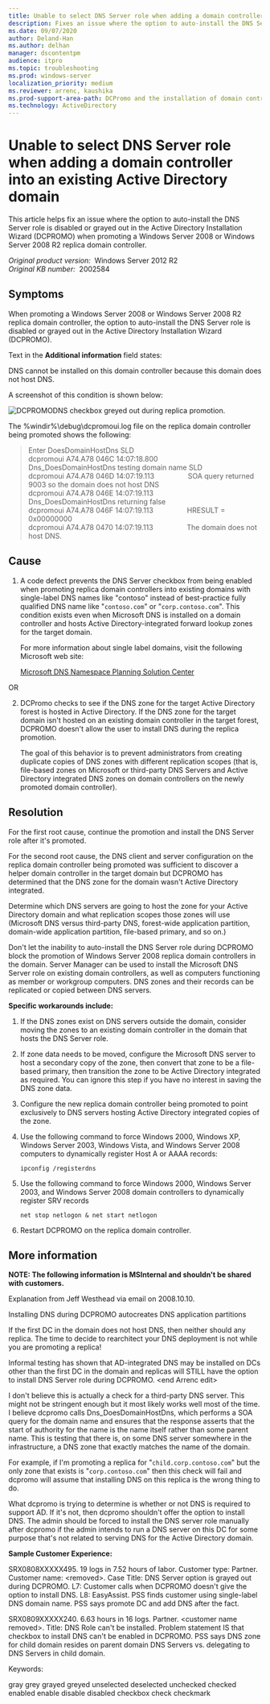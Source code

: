 ```yaml
---
title: Unable to select DNS Server role when adding a domain controller into an existing Active Directory domain
description: Fixes an issue where the option to auto-install the DNS Server role is disabled or grayed out in the Active Directory Installation Wizard (DCPROMO) when promoting a Windows Server 2008 or Windows Server 2008 R2 replica domain controller.
ms.date: 09/07/2020
author: Deland-Han
ms.author: delhan
manager: dscontentpm
audience: itpro
ms.topic: troubleshooting
ms.prod: windows-server
localization_priority: medium
ms.reviewer: arrenc, kaushika
ms.prod-support-area-path: DCPromo and the installation of domain controllers
ms.technology: ActiveDirectory
---
```

# Unable to select DNS Server role when adding a domain controller into an existing Active Directory domain

This article helps fix an issue where the option to auto-install the DNS Server role is disabled or grayed out in the Active Directory Installation Wizard (DCPROMO) when promoting a Windows Server 2008 or Windows Server 2008 R2 replica domain controller.
 
_Original product version:_ &nbsp;Windows Server 2012 R2  
_Original KB number:_ &nbsp;2002584

## Symptoms

When promoting a Windows Server 2008 or Windows Server 2008 R2 replica domain controller, the option to auto-install the DNS Server role is disabled or grayed out in the Active Directory Installation Wizard (DCPROMO).

Text in the **Additional information** field states:

DNS cannot be installed on this domain controller because this domain does not host DNS.

A screenshot of this condition is shown below:

![DCPROMODNS checkbox greyed out during replica promotion.](./media/auto-install-dns-server-role-disabled-promte-domain-controller/dcpromo-dns-check-box-greyed.jpg)

The %windir%\debug\dcpromoui.log file on the replica domain controller being promoted shows the following: 

> Enter DoesDomainHostDns SLD  
dcpromoui A74.A78 046C 14:07:18.800                 Dns_DoesDomainHostDns testing domain name SLD  
dcpromoui A74.A78 046D 14:07:19.113                 SOA query returned 9003 so the domain does not host DNS  
dcpromoui A74.A78 046E 14:07:19.113                 Dns_DoesDomainHostDns returning false  
dcpromoui A74.A78 046F 14:07:19.113                 HRESULT = 0x00000000  
dcpromoui A74.A78 0470 14:07:19.113                 The domain does not host DNS.  

## Cause


1. A code defect prevents the DNS Server checkbox from being enabled when promoting replica domain controllers into existing domains with single-label DNS names like "contoso" instead of best-practice fully qualified DNS name like "`contoso.com`" or "`corp.contoso.com`". This condition exists even when Microsoft DNS is installed on a domain controller and hosts Active Directory-integrated forward lookup zones for the target domain.

    For more information about single label domains, visit the following Microsoft web site:  

     [Microsoft DNS Namespace Planning Solution Center](https://support.microsoft.com/gp/gp_namespace_master#tab4) 
    
OR

2. DCPromo checks to see if the DNS zone for the target Active Directory forest is hosted in Active Directory. If the DNS zone for the target domain isn't hosted on an existing domain controller in the target forest, DCPROMO doesn't allow the user to install DNS during the replica promotion.

    The goal of this behavior is to prevent administrators from creating duplicate copies of DNS zones with different replication scopes (that is, file-based zones on Microsoft or third-party DNS Servers and Active Directory integrated DNS zones on domain controllers on the newly promoted domain controller).
    
## Resolution

For the first root cause, continue the promotion and install the DNS Server role after it's promoted.

For the second root cause, the DNS client and server configuration on the replica domain controller being promoted was sufficient to discover a helper domain controller in the target domain but DCPROMO has determined that the DNS zone for the domain wasn't Active Directory integrated.  

Determine which DNS servers are going to host the zone for your Active Directory domain and what replication scopes those zones will use (Microsoft DNS versus third-party DNS, forest-wide application partition, domain-wide application partition, file-based primary, and so on.)

Don't let the inability to auto-install the DNS Server role during DCPROMO block the promotion of Windows Server 2008 replica domain controllers in the domain. Server Manager can be used to install the Microsoft DNS Server role on existing domain controllers, as well as computers functioning as member or workgroup computers. DNS zones and their records can be replicated or copied between DNS servers.

 **Specific workarounds include:** 

1. If the DNS zones exist on DNS servers outside the domain, consider moving the zones to an existing domain controller in the domain that hosts the DNS Server role.

2. If zone data needs to be moved, configure the Microsoft DNS server to host a secondary copy of the zone, then convert that zone to be a file-based primary, then transition the zone to be Active Directory integrated as required. You can ignore this step if you have no interest in saving the DNS zone data.

3. Configure the new replica domain controller being promoted to point exclusively to DNS servers hosting Active Directory integrated copies of the zone.

4. Use the following command to force Windows 2000, Windows XP, Windows Server 2003, Windows Vista, and Windows Server 2008 computers to dynamically register Host A or AAAA records:

    ```console
    ipconfig /registerdns  
    ```
5. Use the following command to force Windows 2000, Windows Server 2003, and Windows Server 2008 domain controllers to dynamically register SRV records
     ```console
    net stop netlogon & net start netlogon 
    ```
6. Restart DCPROMO on the replica domain controller.

## More information

**NOTE: The following information is MSInternal and shouldn't be shared with customers.**
  
Explanation from Jeff Westhead via email on 2008.10.10.

Installing DNS during DCPROMO autocreates DNS application partitions

If the first DC in the domain does not host DNS, then neither should any replica. The time to decide to rearchitect your DNS deployment is not while you are promoting a replica!

Informal testing has shown that AD-integrated DNS may be installed on DCs other than the first DC in the domain and replicas will STILL have the option to install DNS Server role during DCPROMO. \<end Arrenc edit>

I don't believe this is actually a check for a third-party DNS server. This might not be stringent enough but it most likely works well most of the time. I believe dcpromo calls Dns_DoesDomainHostDns, which performs a SOA query for the domain name and ensures that the response asserts that the start of authority for the name is the name itself rather than some parent name. This is testing that there is, on some DNS server somewhere in the infrastructure, a DNS zone that exactly matches the name of the domain.

For example, if I'm promoting a replica for "`child.corp.contoso.com`" but the only zone that exists is "`corp.contoso.com`" then this check will fail and dcpromo will assume that installing DNS on this replica is the wrong thing to do.

What dcpromo is trying to determine is whether or not DNS is required to support AD. If it's not, then dcpromo shouldn't offer the option to install DNS. The admin should be forced to install the DNS server role manually after dcpromo if the admin intends to run a DNS server on this DC for some purpose that's not related to serving DNS for the Active Directory domain.

 **Sample Customer Experience:**  

SRX0808XXXXX495. 19 logs in 7.52 hours of labor. Customer type: Partner. Customer name: \<removed>. Case Title: DNS Server option is grayed out during DCPROMO. L7: Customer calls when DCPROMO doesn't give the option to install DNS. L8: EasyAssist. PSS finds customer using single-label DNS domain name. PSS says promote DC and add DNS after the fact.

SRX0809XXXXX240. 6.63 hours in 16 logs. Partner. \<customer name removed>. Title: DNS Role can't be installed. Problem statement IS that checkbox to install DNS can't be enabled in DCPROMO. PSS says DNS zone for child domain resides on parent domain DNS Servers vs. delegating to DNS Servers in child domain.

Keywords:

gray grey grayed greyed unselected deselected unchecked checked enabled enable disable disabled checkbox check checkmark
